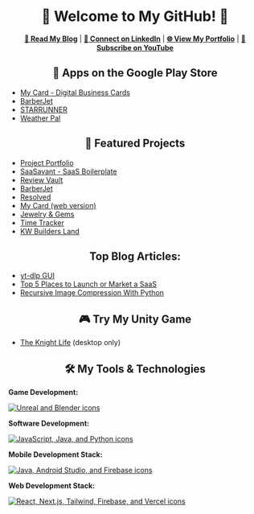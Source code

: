 <h1 align="center">🚀 Welcome to My GitHub! 🚀</h1>

<p align="center">
  <a href="https://www.hookerhillstudios.com/Blog" target="_blank"><strong>📘 Read My Blog</strong></a> |
  <a href="https://www.linkedin.com/comm/mynetwork/discovery-see-all?usecase=PEOPLE_FOLLOWS&followMember=jaredhooker" target="_blank"><strong>🔗 Connect on LinkedIn</strong></a> |
  <a href="https://jaredsportfolio.netlify.app" target="_blank"><strong>🌐 View My Portfolio</strong></a> |
  <a href="https://youtube.com/@hookerhillstudios" title="YouTube" rel="noopener" target="_blank"><strong>🎥 Subscribe on YouTube</strong></a>
</p>

<h2 align="center">📱 Apps on the Google Play Store</h2>
<ul>
  <li><a href="https://play.google.com/store/apps/details?id=mycard.mycard" target="_blank">My Card - Digital Business Cards</a></li>
  <li><a href="https://play.google.com/store/apps/details?id=com.barberjet" target="_blank">BarberJet</a></li>
  <li><a href="https://play.google.com/store/apps/details?id=runner.starrunner" target="_blank">STARRUNNER</a></li>
  <li><a href="https://play.google.com/store/apps/details?id=weatherreport.suite" target="_blank">Weather Pal</a></li>
</ul>

<h2 align="center">💼 Featured Projects</h2>
<ul>
  <li><a href="https://jaredsportfolio.netlify.app" target="_blank">Project Portfolio</a></li>
   <li><a href="https://saasavant-saas-boilerplate.hookerhillstudios.com" target="_blank">SaaSavant - SaaS Boilerplate</a></li>
  <li><a href="https://review-vault.vercel.app" target="_blank">Review Vault</a></li>
  <li><a href="https://barberjet.vercel.app" target="_blank">BarberJet</a></li>
  <li><a href="https://resolved.hookerhillstudios.com" target="_blank">Resolved</a></li>
  <li><a href="https://about-mycard.vercel.app" target="_blank">My Card (web version)</a></li>
  <li><a href="https://next-jewelry.vercel.app" target="_blank">Jewelry & Gems</a></li>
  <li><a href="https://time-tracker-plus.vercel.app" target="_blank">Time Tracker</a></li>
    <li><a href="https://kwbuildersland.com" target="_blank">KW Builders Land</a></li>
</ul>

<h2 align="center">Top Blog Articles:</h2>
<ul>
  <li><a href="https://www.hookerhillstudios.com/blogs/creating-a-gui-application-to-download-media-from-youtube-for-free" target="_blank">yt-dlp GUI</a></li>
    <li><a href="https://www.hookerhillstudios.com/blogs/where-to-launch-and-market-saas-products" target="_blank">Top 5 Places to Launch or Market a SaaS</a></li>
     <li><a href="https://www.hookerhillstudios.com/blogs/exploring-image-compression-with-python" target="_blank">Recursive Image Compression With Python</a></li>
</ul>
<h2 align="center">🎮 Try My Unity Game</h2>
<ul>
  <li><a href="https://jrh89.itch.io/the-knight-life" target="_blank">The Knight Life</a> (desktop only)</li>
</ul>

<h2 align="center">🛠 My Tools & Technologies</h2>

<p><strong>Game Development:</strong></p>
<p>
  <a href="https://skillicons.dev" target="_blank">
    <img src="https://skillicons.dev/icons?i=unreal,blender&perline=2" alt="Unreal and Blender icons" />
  </a>
</p>

<p><strong>Software Development:</strong></p>
<p>
  <a href="https://skillicons.dev" target="_blank">
    <img src="https://skillicons.dev/icons?i=javascript,java,python&perline=3" alt="JavaScript, Java, and Python icons" />
  </a>
</p>

<p><strong>Mobile Development Stack:</strong></p>
<p>
  <a href="https://skillicons.dev" target="_blank">
    <img src="https://skillicons.dev/icons?i=java,androidstudio,firebase&perline=3" alt="Java, Android Studio, and Firebase icons" />
  </a>
</p>

<p><strong>Web Development Stack:</strong></p>
<p>
  <a href="https://skillicons.dev" target="_blank">
    <img src="https://skillicons.dev/icons?i=react,nextjs,tailwind,firebase,vercel&perline=5" alt="React, Next.js, Tailwind, Firebase, and Vercel icons" />
  </a>
</p>
